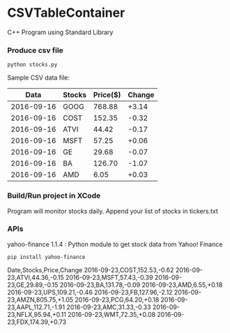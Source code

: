 # CSVTableContainer
C++ Program using Standard Library

### Produce csv file
```
python stocks.py
```

Sample CSV data file:

| Data       | Stocks    | Price($)| Change  |
| ---------- | --------- | ------- | ------- |
| 2016-09-16 | GOOG      |768.88   | +3.14   |
| 2016-09-16 | COST      |152.35   | -0.32   |
| 2016-09-16 | ATVI      |44.42	   | -0.17   |
| 2016-09-16 | MSFT      |57.25	   | +0.06   |
| 2016-09-16 | GE        |29.68	   | -0.07   |
| 2016-09-16 | BA        |126.70   | -1.07   |
| 2016-09-16 | AMD       |6.05     | +0.03   |

### Build/Run project in XCode

Program will monitor stocks daily. Append your list of stocks in tickers.txt

### APIs
yahoo-finance 1.1.4 : Python module to get stock data from Yahoo! Finance

```
pip install yahoo-finance
```

Date,Stocks,Price,Change
2016-09-23,COST,152.53,-0.62
2016-09-23,ATVI,44.36,-0.15
2016-09-23,MSFT,57.43,-0.39
2016-09-23,GE,29.89,-0.15
2016-09-23,BA,131.78,-0.09
2016-09-23,AMD,6.55,+0.18
2016-09-23,UPS,109.21,-0.46
2016-09-23,FB,127.96,-2.12
2016-09-23,AMZN,805.75,+1.05
2016-09-23,PCG,64.20,+0.18
2016-09-23,AAPL,112.71,-1.91
2016-09-23,AMC,31.33,-0.33
2016-09-23,NFLX,95.94,+0.11
2016-09-23,WMT,72.35,+0.08
2016-09-23,FDX,174.39,+0.73
